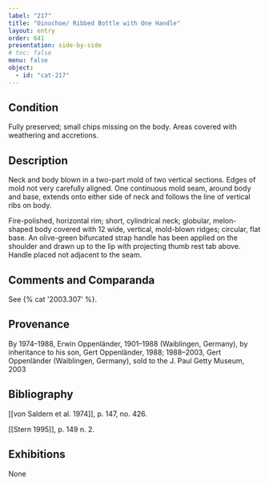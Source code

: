 ```yaml
---
label: "217"
title: "Oinochoe/ Ribbed Bottle with One Handle"
layout: entry
order: 641
presentation: side-by-side
# toc: false
menu: false
object:
  - id: "cat-217"
---
```


## Condition

Fully preserved; small chips missing on the body. Areas covered with weathering and accretions.

## Description

Neck and body blown in a two-part mold of two vertical sections. Edges of mold not very carefully aligned. One continuous mold seam, around body and base, extends onto either side of neck and follows the line of vertical ribs on body.

Fire-polished, horizontal rim; short, cylindrical neck; globular, melon-shaped body covered with 12 wide, vertical, mold-blown ridges; circular, flat base. An olive-green bifurcated strap handle has been applied on the shoulder and drawn up to the lip with projecting thumb rest tab above. Handle placed not adjacent to the seam.

## Comments and Comparanda

See {% cat '2003.307' %}.

## Provenance

By 1974–1988, Erwin Oppenländer, 1901–1988 (Waiblingen, Germany), by inheritance to his son, Gert Oppenländer, 1988; 1988–2003, Gert Oppenländer (Waiblingen, Germany), sold to the J. Paul Getty Museum, 2003

## Bibliography

[[von Saldern et al. 1974]], p. 147, no. 426.

[[Stern 1995]], p. 149 n. 2.

## Exhibitions

None
